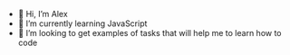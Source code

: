 - 👋 Hi, I’m Alex
- 🌱 I’m currently learning JavaScript
- 💞️ I’m looking to get examples of tasks that will help me to learn how to code

<!---
KorneAlex/KorneAlex is a ✨ special ✨ repository because its `README.md` (this file) appears on your GitHub profile.
You can click the Preview link to take a look at your changes.
--->
